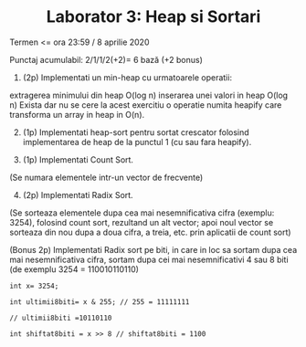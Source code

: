 <h1 align="center">Laborator 3: Heap si Sortari</h1>

Termen  <= ora 23:59 / 8 aprilie 2020

Punctaj acumulabil: 2/1/1/2(+2)= 6 bază (+2 bonus)

1) (2p) Implementati un min-heap cu urmatoarele operatii:

extragerea minimului din heap O(log n)
inserarea unei valori in heap O(log n)
Exista dar nu se cere la acest exercitiu o operatie numita heapify care transforma un array in heap in O(n).

2) (1p) Implementati heap-sort pentru sortat crescator folosind implementarea de heap de la punctul 1 (cu sau fara heapify).

3) (1p) Implementati Count Sort.

(Se numara elementele intr-un vector de frecvente)

4) (2p) Implementati Radix Sort.

(Se sorteaza elementele dupa cea mai nesemnificativa cifra (exemplu: 3254), folosind count sort, rezultand un alt vector; apoi noul vector se sorteaza din nou dupa a doua cifra, a treia, etc. prin aplicatii de count sort)

(Bonus 2p) Implementati Radix sort pe biti, in care in loc sa sortam dupa cea mai nesemnificativa cifra, sortam dupa cei mai nesemnificativi 4 sau 8 biti (de exemplu 3254 = 110010110110)

```
int x= 3254;

int ultimii8biti= x & 255; // 255 = 11111111

// ultimii8biti =10110110

int shiftat8biti = x >> 8 // shiftat8biti = 1100
```
